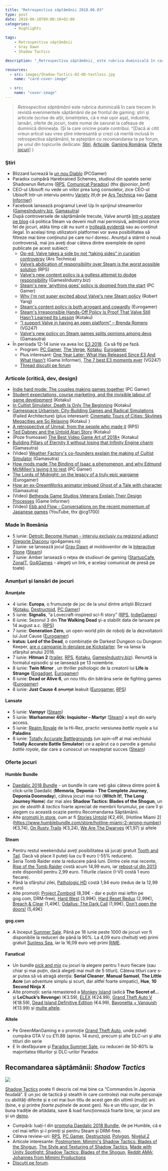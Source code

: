 ```yaml
---
title: "Retrospectiva săptămânii 2018.06.03"
type: post
date: 2018-06-10T09:00:10+02:00
categories:
    - Highlights

tags:
    - Retrospectiva săptămânii
    - Gray Dawn
    - Shadow Tactics

description: "_Retrospectiva săptămânii_ este rubrica duminicală în care trecem în revistă evenimentele săptămânii de pe frontul de gaming: știri şi articole (scrise de alții, bineînțeles, că e mai ușor aşa), industrie, lansări, oferte de jocuri, toate numai de savurat la cafeaua de duminică dimineața."

resources:
  - src: images/Shadow-Tactics-02-HD-textless.jpg
    name: "card-cover-image"

  - src:
    name: "cover-image"
---
```

> _Retrospectiva săptămânii_ este rubrica duminicală în care trecem în revistă evenimentele săptămânii de pe frontul de gaming: știri şi articole (scrise de alții, bineînțeles, că e mai ușor aşa), industrie, lansări, oferte de jocuri, toate numai de savurat la cafeaua de duminică dimineața. (Și la care oricine poate contribui. ^[Dacă ai citit vreun articol sau vreo știre interesantă și crezi că merită inclusă în retrospectiva săptămânii, te așteptăm cu recomandarea ta pe forum, pe unul din topicurile dedicate: [Știri](https://forum.candaparerevista.ro/viewtopic.php?f=4&t=46), [Articole](https://forum.candaparerevista.ro/viewtopic.php?f=4&t=206), [Gaming România](https://forum.candaparerevista.ro/viewtopic.php?f=4&t=1622), [Oferte jocuri](https://forum.candaparerevista.ro/viewtopic.php?f=62&t=25)] )


### Ştiri
* Blizzard lucrează la [un nou Diablo](https://www.pcgamer.com/blizzard-is-working-on-a-new-unannounced-diablo-project/) (PCGamer)
* Paradox cumpără Harebrained Schemes, studioul din spatele seriei Shadowrun Returns ([RPS](https://www.rockpapershotgun.com/2018/06/05/paradox-buying-harebrained-schemes-studio/), [Comunicat Paradox](https://www.paradoxinteractive.com/en/paradox-interactive-to-acquire-seattle-based-harebrained-schemes/)) (thx @joonior_bmf)
* CEO-ul Ubisoft nu vede un viitor prea lung consolelor, zice CEO-ul Ubisoft într-un interviu pentru [Variety](https://variety.com/2018/gaming/features/death-of-the-console-1202833926/) (tl;dr pe [Ars Technica](https://arstechnica.com/gaming/2018/06/ubisoft-ceo-cloud-gaming-will-replace-consoles-after-the-next-generation/) sau [Game Informer](https://www.gameinformer.com/2018/06/06/ubisoft-expects-only-one-more-console-generation))
* Facebook lansează programul Level Up în sprijinul streamerilor ([GamesIndustry.biz](https://www.gamesindustry.biz/articles/2018-06-07-facebooks-level-up-program-aims-to-support-new-creators), [Gamasutra](https://www.gamasutra.com/view/news/319597/Facebook_launches_new_program_for_gaming_streamers_just_starting_out.php))
* După controversele de săptămânile trecute, Valve anunță [într-o postare pe blog](https://steamcommunity.com/games/593110/announcements/detail/1666776116200553082) că politica Steam va deveni mult mai permisivă, admițând orice fel de jocuri, atâta timp cât nu sunt o [trolleală evidentă](https://www.gamasutra.com/view/news/319655/Valve_clarifies_what_games_count_as_straight_up_trolling_sort_of.php) sau au conținut ilegal. În același timp utilizatorii platformei vor avea posibilitatea să filtreze mai bine conținutul pe care nu-l doresc. Anunţul a stârnit o nouă controversă, mai jos aveţi doar câteva dintre exemplele de opinii publicate pe acest subiect:
  * [Op-ed: Valve takes a side by not “taking sides” in curation controversy](https://arstechnica.com/gaming/2018/06/op-ed-valve-takes-a-side-by-not-taking-sides-in-curation-controversy/) (Ars Technica)
  * [Valve’s abdication of responsibility over Steam is the worst possible solution](https://www.rockpapershotgun.com/2018/06/07/valves-abdication-of-responsibility-over-steam-is-the-worst-possible-solution/) (RPS)
  * [Valve's new content policy is a gutless attempt to dodge responsibility](https://www.gamesindustry.biz/articles/2018-06-06-valves-new-content-policy-is-a-gutless-attempt-to-dodge-responsibility) (GamesIndustry.biz)
  * [Steam's new 'anything goes' policy is doomed from the start](https://www.pcgamer.com/steams-new-anything-goes-policy-is-doomed-from-the-start/) (PC Gamer)
  * [Why I'm not super excited about Valve's new Steam policy](https://www.blog.radiator.debacle.us/2018/06/why-im-not-super-excited-about-valves.html) (Robert Yang)
  * [Steam's content policy is both arrogant and cowardly](https://www.eurogamer.net/articles/2018-06-07-steams-content-policy-is-both-arrogant-and-cowardly) (Eurogamer)
  * [Steam's Irresponsible Hands-Off Policy Is Proof That Valve Still Hasn't Learned Its Lesson](https://steamed.kotaku.com/steams-irresponsible-hands-off-policy-is-proof-that-val-1826654709) (Kotaku)
  * [“I support Valve in having an open platform” – Brenda Romero](https://www.vg247.com/2018/06/07/support-valve-open-platform-brenda-romero/) (VG247)
  * [Valve's new policy on Steam games splits opinions among devs](https://www.gamasutra.com/view/news/319594/Valves_new_policy_on_Steam_games_splits_opinions_among_devs.php) (Gamasutra)
* În perioada 12-14 iunie va avea loc [E3 2018](https://www.e3expo.com/). Ca să fiţi pe fază. 
  * Program: [PC Gamer](https://www.pcgamer.com/e3-2018-schedule/), [The Verge](https://www.theverge.com/2018/6/8/17430588/e3-2018-schedule-ps4-xbox-nintendo), [Kotaku](https://kotaku.com/the-e3-2018-press-conference-schedule-1825468920), [Eurogamer](https://www.eurogamer.net/articles/2018-06-08-e3-2018-guide-conference-times-stream-links-predictions)
  * Plus interesant: [One Year Later: What Has Released Since E3 And What Hasn't](https://www.gameinformer.com/e3-2018/2018/06/06/one-year-later-what-has-released-since-e3-and-what-hasnt) (Game Informer), [The 7 best E3 moments ever](https://www.vg247.com/2018/06/06/e3-best-moments-reveals-ever/) (VG247)
  * [Thread discuţii pe forum](https://forum.candaparerevista.ro/viewtopic.php?f=4&t=1828)

### Articole (critică, dev, design)
* [Indie hard mode: The couples making games together](https://www.pcgamer.com/indie-hard-mode-the-couples-making-games-together/) (PC Gamer)
* [Student expectations, course marketing, and the invisible labour of game development](https://brkeogh.com/2018/05/07/student-expectations-course-marketing-and-the-invisible-labour-of-game-development/) (Kotaku)
* [In Cultist Simulator, Death Is Only The Beginning](https://kotaku.com/in-cultist-simulator-death-is-only-the-beginning-1826452720) (Kotaku)
* [Gamespace Urbanism: City-Building Games and Radical Simulations](https://failedarchitecture.com/gamespace-urbanism-city-building-games-and-radical-simulations/) (Failed Architecture) (plus interesant: [Cinematic Tours of Cities: Skylines Megacities are So Relaxing](http://www.kotaku.co.uk/2018/06/04/cinematic-tours-of-cities-skylines-megacities-are-so-relaxing) (Kotaku) )
* [A retrospective of Unreal, from the people who made it](https://www.rockpapershotgun.com/2018/06/05/unreal-retrospective-from-the-people-who-made-it/) (RPS)
* [Ted Dabney and the Untold Atari Story](http://www.kotaku.co.uk/2018/06/07/ted-dabney-and-the-untold-atari-story) (Kotaku)
* (Poze frumoase) [The Best Video Game Art of 2018*](http://www.kotaku.co.uk/2018/06/07/the-best-video-game-art-of-2018) (Kotaku)
* [Building Pillars of Eternity II without losing that Infinity Engine charm](https://gamasutra.com/view/news/319495/Building_Pillars_of_Eternity_II_without_losing_that_Infinity_Engine_charm.php) (Gamasutra)
* (Video) [Weather Factory's co-founders explain the making of Cultist Simulator](https://gamasutra.com/view/news/319505/Weather_Factorys_cofounders_explain_the_making_of_Cultist_Simulator.php) (Gamasutra)
* [How mods made The Binding of Isaac a phenomenon, and why Edmund McMillen's laying it to rest](https://www.pcgamer.com/how-mods-made-the-binding-of-isaac-a-phenomenon-and-why-edmund-mcmillens-laying-it-to-rest/) (PC Gamer)
* [The Lords of Midnight: on the legacy of a truly epic wargame](https://www.eurogamer.net/articles/2018-06-06-the-lords-of-midnight-on-the-legacy-of-a-truly-epic-wargame) (Eurogamer)
* [How an ex-DreamWorks animator imbued Ghost of a Tale with character](https://www.gamasutra.com/view/news/317765/How_an_exDreamWorks_animator_imbued_Ghost_of_a_Tale_with_character.php) (Gamasutra)
* (Video) [Bethesda Game Studios Veterans Explain Their Design Processes](https://www.gameinformer.com/gamer-culture/2018/06/05/bethesda-game-studios-veterans-explain-their-design-processes) (Game Informer)
* (Video) [Ebb and Flow - Conversations on the recent momentum of Japanese games](https://www.youtube.com/watch?v=_j6ZHkg5BtE) (YouTube, thx @cg1700)

### Made în România
* 5 iunie: [Detroit: Become Human - interviu exclusiv cu regizorul adjunct Gregorie Diaconu](http://jocuri.go4it.ro/detroit-become-human-interviu-gregorie-diaconu) (go4games.ro)
* 7 iunie: se lansează jocul [Gray Dawn](http://gray-dawn.com/) al moldovenilor de la [Interactive Stone](http://interactivestone.com/) ([Steam](https://store.steampowered.com/app/747360/Gray_Dawn/))
* 7 iunie: Amber lansează o reţea de studiouri de gaming ([StartupCafe](https://www.startupcafe.ro/afaceri/amber-retea-studiouri-jocuri-gaming-angajari-it.htm), [ZonaIT](https://zonait.tv/amber-cel-mai-important-nume-al-gaming-ului-independent-romanesc-se-dezvolta-intr-o-retea-de-studiouri-de-jocuri/), [Go4Games](http://jocuri.go4it.ro/stiri-si-articole/diverse/romanii-de-la-amber-se-dezvolta-intr-o-retea-de-studiouri-producatoare-de-jocuri-17247796) - alegeţi un link, e acelaşi comunicat de presă pe toate)

### Anunţuri şi lansări de jocuri
#### Anunţate
* 4 iunie: **Europa**, o frumuseţe de joc de la unul dintre artiştii Blizzard ([Kotaku](http://www.kotaku.co.uk/2018/06/04/europa-looks-absolutely-beautiful), [Destructoid](https://www.destructoid.com/i-can-t-wait-to-lose-myself-in-europa-506162.phtml), [PC Gamer](https://www.pcgamer.com/watch-the-gorgeous-teaser-for-europa-the-tale-of-the-last-sentient-android/))
* 5 iunie: **Signalis**, “a Lovecraft-inspired sci-fi story” ([RPS](https://www.rockpapershotgun.com/2018/06/05/signalis-sci-fi-horror-teaser-trailer/), [IndieGames](http://indiegames.com/2018/06/signalis_blends_lovecraftian_s.html))
* 6 iunie: Sezonul 3 din **The Walking Dead** şi-a stabilit data de lansare pe 14 august a.c. ([RPS](https://www.rockpapershotgun.com/2018/06/06/the-walking-dead-the-final-season-episode-1-release-date/))
* 7 iunie: **Generation Zero**, un open-world plin de roboţi de la dezvoltatorii lui Just Cause ([Eurogamer](https://www.eurogamer.net/articles/2018-06-07-robots-have-taken-over-1980s-east-coast-sweden-in-avalanches-new-game-generation-zero))
* **Iratus: Lord of the Dead**, o combinație de Darkest Dungeon cu Dungeon Keeper, [are o campanie în derulare pe Kickstarter](https://www.kickstarter.com/projects/2107948460/iratus-lord-of-the-dead). Se va lansa la sfârșitul anului 2018.
* 7 iunie: **Hitman 2** ([trailer](https://www.youtube.com/watch?v=YD1ttZ-JRP0), [RPS](https://www.rockpapershotgun.com/2018/06/05/hitman-2-revealed-by-logo-on-warner-bros-website/), [Kotaku](https://kotaku.com/wb-games-announces-hitman-2-1826641819), [GamesIndustry.biz](https://www.gamesindustry.biz/articles/2018-06-08-io-partners-with-warner-bros-for-hitman-2-ditches-episodic-format)). Renunţă la formatul episodic şi se lansează pe 13 noiembrie.
* 8 iunie: **Twin Mirror** , un thriller psihologic de la creatorii lui **Life is Strange** ([Engadget](https://www.engadget.com/2018/06/08/makers-of-life-is-strange-announce-psychological-thriller-twi/), [Eurogamer](https://www.eurogamer.net/articles/2018-06-08-life-is-strange-devs-new-game-is-small-town-mystery-thriller-twin-mirror))
* 8 iunie: **Dead or Alive 6**, un nou titlu din bătrâna serie de fighting games ([Eurogamer](https://www.eurogamer.net/articles/2018-06-08-team-ninja-unveils-dead-or-alive-6-with-a-flashy-new-trailer))
* 8 iunie: **Just Cause 4** ~~anunţat~~ leakuit ([Eurogamer](https://www.eurogamer.net/articles/2018-06-08-just-cause-4-leaked-by-steam-advert), [RPS](https://www.rockpapershotgun.com/2018/06/08/just-cause-4-confirmed-steam-leak/))

#### Lansate
* 5 iunie: **Vampyr** ([Steam](https://store.steampowered.com/app/427290/Vampyr/))
* 5 iunie: **Warhammer 40k: Inquisitor – Martyr** ([Steam](https://store.steampowered.com/app/527430/Warhammer_40000_Inquisitor__Martyr/)) a ieșit din early access.
* 5 iunie: [Realm Royale](https://store.steampowered.com/app/813820/Realm_Royale/) de la Hi-Rez, practic versiunea _battle royale_ a lui **Paladins**
* 8 iunie: [Totally Accurate Battlegrounds](http://landfall.se/) (un spin-off al mai vechiului **Totally Accurate Battle Simulator**) ce a apărut ca o parodie a genului _battle royale_, dar care a cunoscut un neaşteptat succes ([Steam](https://store.steampowered.com/app/823130/Totally_Accurate_Battlegrounds/))

### Oferte jocuri
#### Humble Bundle
* [Daedalic 2018 Bundle](https://www.humblebundle.com/games/daedalic-2018-bundle) - un bundle în care veți găsi câteva dintre point & click-urile Daedalic (**Memoria**, **Deponia - The Complete Journey**, **Deponia Doomsday**), câteva jocuri mai noi (**Witch It!**, **The Long Journey Home**) dar mai ales **Shadow Tactics: Blades of the Shogun**, un joc de _stealth & tactics_ foarte apreciat de membrii forumului, pe care îl și alegem cu această ocazie pentru Recomandarea Săptămânii.
* Alte [promoţii în store](https://www.humblebundle.com/store/search?sort=discount&filter=onsale), cum ar fi [Stories Untold](https://www.humblebundle.com/store/stories-untold) (€2,49), [Hotline Miami 2] (https://www.humblebundle.com/store/hotline-miami-2-wrong-number) (€3,74), [On Rusty Trails](https://www.humblebundle.com/store/on-rusty-trails) (€3,24), [We Are The Dwarves](https://www.humblebundle.com/store/we-are-the-dwarves) (€1,97) şi altele

#### Steam
* Pentru restul weekendului aveți posibilitatea să jucați gratuit [Tooth and Tail](https://store.steampowered.com/app/286000/Tooth_and_Tail/). Dacă vă place îl puteți lua cu 9 euro (-55% reducere).
* Seria Tomb Raider este la reducere până luni. Dintre cele mai recente, [Rise of the Tomb Raider](https://store.steampowered.com/app/391220/Rise_of_the_Tomb_Raider/) costă acum 14,99 euro, iar [reboot-ul din 2013](https://store.steampowered.com/app/203160/Tomb_Raider/) este disponibil pentru 2,99 euro. Titlurile clasice (I-VI) costă 1 euro fiecare).
* Până la sfârșitul zilei, [Pathologic HD](https://store.steampowered.com/app/384110/Pathologic_Classic_HD/) costă 1,94 euro (redus de la 12,99 euro)
* Alte promoţii: [Project Zomboid](https://store.steampowered.com/app/108600/Project_Zomboid/) (8,39€ - dar e puţin mai ieftin pe gog.com, DRM-free), [Hard West](https://store.steampowered.com/app/307670/Hard_West/) (3,99€), [Hard Reset Redux](https://store.steampowered.com/app/407810/Hard_Reset_Redux/) (2,99€), [Breach & Clear](https://store.steampowered.com/app/266130/Breach__Clear/) (1,49€), [Odallus: The Dark Call](https://store.steampowered.com/app/319480/Odallus_The_Dark_Call/) (1,99€), [Don't open the doors!](https://store.steampowered.com/app/533950/Dont_open_the_doors/) (5,49€)

#### gog.com
* A început [Summer Sale](https://www.gog.com/). Până pe 18 iunie peste 1000 de jocuri vor fi disponibile la reduceri de până la 90%. La 4,09 euro cheltuiți veți primi gratuit [Sunless Sea](https://www.gog.com/game/sunless_sea), iar la 16,09 euro veți primi [RiME](https://www.gog.com/game/rime).

#### Fanatical
* Un bundle [pick and mix](https://www.fanatical.com/en/pick-and-mix/curve-pick-mix-bundle) cu jocuri la alegere pentru 1 euro fiecare (sau chiar și mai puțin, dacă alegeți mai mult de 5 titluri). Câteva titluri care s-ar putea să vă atragă atenția: **Serial Cleaner**, **Manual Samuel**, **The Little Acre** (un adventure simplu și scurt, dar altfel foarte simpatic), **Hue**, **10 Second Ninja X**
* Alte promoții: seria remastered a [Monkey Island](https://www.fanatical.com/en/game/monkey-island-special-edition-bundle) (adică **The Secret of...** și **LeChuck’s Revenge**) (€3.59), [ELEX](https://www.fanatical.com/en/game/elex) (€24.99), [Grand Theft Auto V](https://www.fanatical.com/en/game/grand-theft-auto-v) (€18.59), [Dead Island Definitive Edition](https://www.fanatical.com/en/game/dead-island-definitive-edition) (€4.99), [Bayonetta + Vanquish](https://www.fanatical.com/en/bundle/bayonetta-plus-vanquish-pack) (€13.99) și [multe altele](https://www.fanatical.com/en/latest-deals).

#### Altele
* Pe GreenManGaming e o promoție [Grand Theft Auto](https://www.greenmangaming.com/titles/rockstar-gta-promo), unde puteți cumpăra GTA V cu £11.88 (aprox. 14 euro), precum și alte DLC-uri și alte titluri din serie
* E în desfășurare şi [Paradox Summer Sale](https://www.paradoxplaza.com/on-sale/), cu reduceri de 50-80% la majoritatea titlurilor și DLC-urilor Paradox



## Recomandarea săptămânii: _Shadow Tactics_

![](images/shadowtactic-1481148309584.jpg)

[Shadow Tactics](http://www.shadow-tactics.com/) poate fi descris cel mai bine ca “Commandos în Japonia feudală”. E un joc de tactică și stealth în care controlezi mai multe personaje cu abilități diferite și e cel mai bun titlu de acest gen din ultimii (mulți) ani (bine, e și printre _foarte puținele_ de acest gen). Nu e un titlu ușor, dar în buna tradiție de altădata, save & load funcționează foarte bine, iar jocul are și un [demo](https://www.gog.com/game/shadow_tactics_demo).

  * Cumpără: luați-l din [promoția Daedalic 2018 Bundle](https://www.humblebundle.com/games/daedalic-2018-bundle), de pe Humble, că e cel mai ieftin și-l primiți și pentru Steam și DRM-free.
  * Câteva review-uri: [RPS](https://www.rockpapershotgun.com/2016/12/02/wot-i-think-shadow-tactics-blades-of-the-shogun/), [PC Gamer](https://www.pcgamer.com/shadow-tactics-review/), [Destructoid](https://www.destructoid.com/review-shadow-tactics-blades-of-the-shogun-405919.phtml), [Polygon](https://www.polygon.com/2016/12/16/13977280/shadow-tactics-blades-of-the-shogun-review-pc-windows), [Nivelul 2](http://nivelul2.ro/review-shadow-tactics-blades-shogun-m/)
  * Articole interesante: [Postmortem: Mimimi's Shadow Tactics: Blades of the Shogun](https://www.gamasutra.com/view/news/310894/Postmortem_Mimimis_Shadow_Tactics_Blades_of_the_Shogun.php), [The Style and Texturing of Shadow Tactics](https://www.eyeforgames.com/CRsmall/style-texturing-shadow-tactics/), [Made with Unity Spotlight: Shadow Tactics: Blades of the Shogun](https://connect.unity.com/p/articles-made-with-unity-spotlight-shadow-tactics-blades-of-the-shogun), [Reddit AMA: Johannes from Mimimi Productions](https://www.reddit.com/r/Games/comments/5gtx8o/im_johannes_i_run_mimimi_productions_developer_of/)
  * [Discuții pe forum](https://forum.candaparerevista.ro/viewtopic.php?f=7&t=1342).
